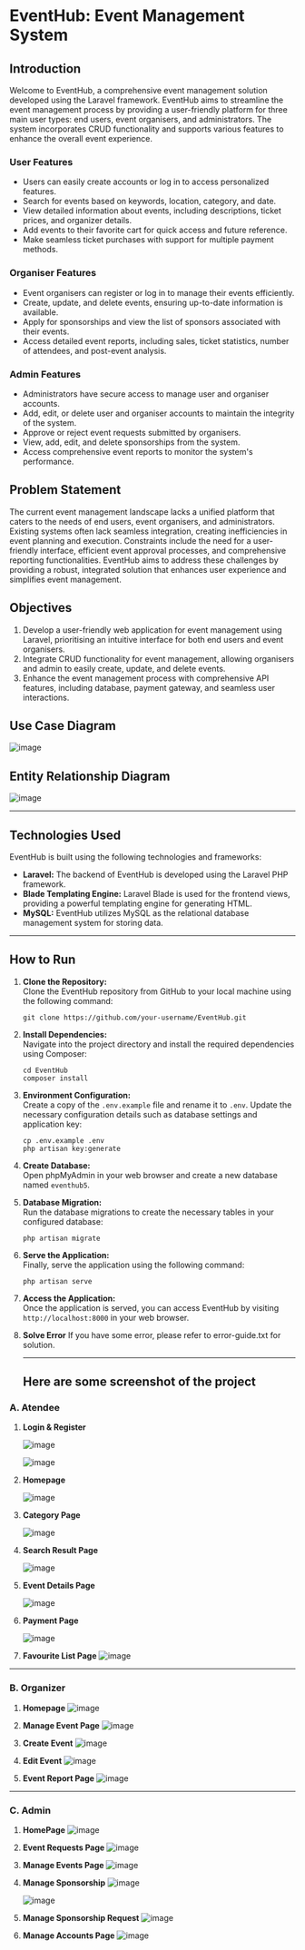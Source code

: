 
# EventHub: Event Management System

## Introduction

Welcome to EventHub, a comprehensive event management solution developed using the Laravel framework. EventHub aims to streamline the event management process by providing a user-friendly platform for three main user types: end users, event organisers, and administrators. The system incorporates CRUD functionality and supports various features to enhance the overall event experience.

### User Features

- Users can easily create accounts or log in to access personalized features.
- Search for events based on keywords, location, category, and date.
- View detailed information about events, including descriptions, ticket prices, and organizer details.
- Add events to their favorite cart for quick access and future reference.
- Make seamless ticket purchases with support for multiple payment methods.

### Organiser Features

- Event organisers can register or log in to manage their events efficiently.
- Create, update, and delete events, ensuring up-to-date information is available.
- Apply for sponsorships and view the list of sponsors associated with their events.
- Access detailed event reports, including sales, ticket statistics, number of attendees, and post-event analysis.

### Admin Features

- Administrators have secure access to manage user and organiser accounts.
- Add, edit, or delete user and organiser accounts to maintain the integrity of the system.
- Approve or reject event requests submitted by organisers.
- View, add, edit, and delete sponsorships from the system.
- Access comprehensive event reports to monitor the system's performance.

## Problem Statement

The current event management landscape lacks a unified platform that caters to the needs of end users, event organisers, and administrators. Existing systems often lack seamless integration, creating inefficiencies in event planning and execution. Constraints include the need for a user-friendly interface, efficient event approval processes, and comprehensive reporting functionalities. EventHub aims to address these challenges by providing a robust, integrated solution that enhances user experience and simplifies event management.

## Objectives

1. Develop a user-friendly web application for event management using Laravel, prioritising an intuitive interface for both end users and event organisers.
2. Integrate CRUD functionality for event management, allowing organisers and admin to easily create, update, and delete events.
3. Enhance the event management process with comprehensive API features, including database, payment gateway, and seamless user interactions.

## Use Case Diagram
![image](https://github.com/M-Ibrahim5/Event-Management-System/assets/93575112/7e04123a-ee9b-409b-a8e0-456634ae77c5)

## Entity Relationship Diagram
![image](https://github.com/M-Ibrahim5/Event-Management-System/assets/93575112/a912da9a-ca90-48a6-ad01-314fd0f52f1c)

---

## Technologies Used

EventHub is built using the following technologies and frameworks:

- **Laravel:** The backend of EventHub is developed using the Laravel PHP framework.
- **Blade Templating Engine:** Laravel Blade is used for the frontend views, providing a powerful templating engine for generating HTML.
- **MySQL:** EventHub utilizes MySQL as the relational database management system for storing data.

---

## How to Run 

1. **Clone the Repository:**  
   Clone the EventHub repository from GitHub to your local machine using the following command:
   ```
   git clone https://github.com/your-username/EventHub.git
   ```

2. **Install Dependencies:**  
   Navigate into the project directory and install the required dependencies using Composer:
   ```
   cd EventHub
   composer install
   ```

3. **Environment Configuration:**  
   Create a copy of the `.env.example` file and rename it to `.env`. Update the necessary configuration details such as database settings and application key:
   ```
   cp .env.example .env
   php artisan key:generate
   ```

4. **Create Database:**  
   Open phpMyAdmin in your web browser and create a new database named `eventhub5`.

5. **Database Migration:**  
   Run the database migrations to create the necessary tables in your configured database:
   ```
   php artisan migrate
   ```

6. **Serve the Application:**  
   Finally, serve the application using the following command:
   ```
   php artisan serve
   ```

7. **Access the Application:**  
   Once the application is served, you can access EventHub by visiting `http://localhost:8000` in your web browser.

8. **Solve Error**
   If you have some error, please refer to error-guide.txt for solution.
   
   ---
   
   ## Here are some screenshot of the project
### A. Atendee
1. **Login & Register**

   ![image](https://github.com/M-Ibrahim5/Event-Management-System/assets/93575112/2482f0fd-4dcc-44f0-b276-1317b28d9042)

   ![image](https://github.com/M-Ibrahim5/Event-Management-System/assets/93575112/362d1d6c-9454-4273-9c82-fd1f54948709)

2. **Homepage**

   ![image](https://github.com/M-Ibrahim5/Event-Management-System/assets/93575112/c6f2202e-d2ba-4dcf-b5c1-7ee481b193c2)

3. **Category Page**

   ![image](https://github.com/M-Ibrahim5/Event-Management-System/assets/93575112/4f4f3de7-52e9-4679-b956-b0f18be154fe)

4. **Search Result Page**

   ![image](https://github.com/M-Ibrahim5/Event-Management-System/assets/93575112/0ad8e8d3-3645-41ad-9fb9-f8d29fbd8292)

5. **Event Details Page**

   ![image](https://github.com/M-Ibrahim5/Event-Management-System/assets/93575112/2a74c74e-b76b-46b6-845f-4563c77a446a)

6. **Payment Page**

   ![image](https://github.com/M-Ibrahim5/Event-Management-System/assets/93575112/21b46c05-f313-4629-bf17-70d89d091d0e)

7. **Favourite List Page**
    ![image](https://github.com/M-Ibrahim5/Event-Management-System/assets/93575112/172597d1-76d0-4a93-ac5f-7249ebee5c7f)

---

### B. Organizer
1. **Homepage**
   ![image](https://github.com/M-Ibrahim5/Event-Management-System/assets/93575112/f51ea3c9-d984-41f7-aac7-e6db512e62fc)

2. **Manage Event Page**
   ![image](https://github.com/M-Ibrahim5/Event-Management-System/assets/93575112/6c58f2c7-35e0-4cf6-af73-a3923a3a0ecf)

3. **Create Event**
   ![image](https://github.com/M-Ibrahim5/Event-Management-System/assets/93575112/0c2c0b62-1498-4d03-8ad9-b26b0a48a868)

4. **Edit Event**
   ![image](https://github.com/M-Ibrahim5/Event-Management-System/assets/93575112/523c1f47-656e-4304-89a2-15f162bf3c04)

5. **Event Report Page**
   ![image](https://github.com/M-Ibrahim5/Event-Management-System/assets/93575112/b9c5c278-a955-4688-97ac-7dd4f9bd962a)

---

### C. Admin
1. **HomePage**
   ![image](https://github.com/M-Ibrahim5/Event-Management-System/assets/93575112/0b415f4e-408c-4812-8c5b-abf608cbde03)

2. **Event Requests Page**
   ![image](https://github.com/M-Ibrahim5/Event-Management-System/assets/93575112/39f47258-7310-40e1-8861-4c4c27809782)

3. **Manage Events Page**
   ![image](https://github.com/M-Ibrahim5/Event-Management-System/assets/93575112/5aa235ef-b264-4258-b888-ea5a6d0305ab)

4. **Manage Sponsorship**
   ![image](https://github.com/M-Ibrahim5/Event-Management-System/assets/93575112/d99739f1-c80e-4a98-abba-e6fd5e27fd3d)

   ![image](https://github.com/M-Ibrahim5/Event-Management-System/assets/93575112/01e41d4e-b205-4203-bf7e-a6fd3b0c01ae)

5. **Manage Sponsorship Request**
   ![image](https://github.com/M-Ibrahim5/Event-Management-System/assets/93575112/055fd207-3cd0-4062-b5d0-725ab895321e)

6. **Manage Accounts Page**
   ![image](https://github.com/M-Ibrahim5/Event-Management-System/assets/93575112/de06ade8-4b6d-4196-96ca-65f4b6c29878)
